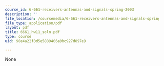 ```yaml
---
course_id: 6-661-receivers-antennas-and-signals-spring-2003
description: ''
file_location: /coursemedia/6-661-receivers-antennas-and-signals-spring-2003/90e4a22f8d5e5809406a9bc927d897e9_6661_hw11_soln.pdf
file_type: application/pdf
layout: pdf
title: 6661_hw11_soln.pdf
type: course
uid: 90e4a22f8d5e5809406a9bc927d897e9

---
```

None